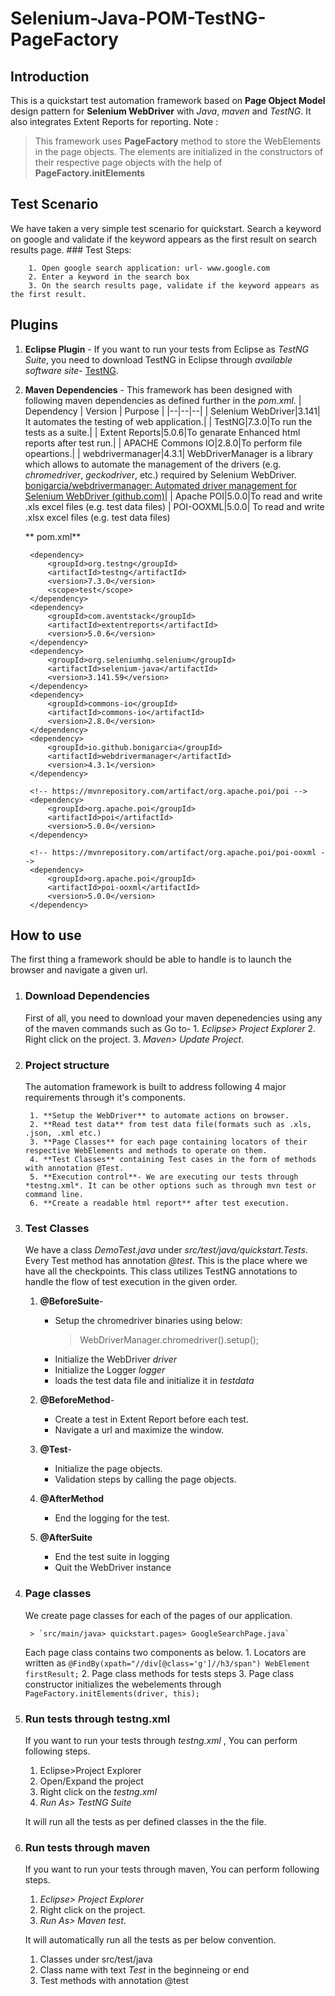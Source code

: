 #	Selenium-Java-POM-TestNG-PageFactory
##	Introduction
This is a quickstart test automation framework based on **Page Object Model** design pattern for **Selenium WebDriver** with *Java*, *maven* and *TestNG*. It also integrates Extent Reports for reporting.
Note :

> This framework uses **PageFactory** method to store the WebElements in the page objects. The elements are initialized in the constructors of their respective  page objects with the help of **PageFactory.initElements**


##	Test Scenario
We have taken a very simple test scenario for quickstart.
Search a keyword on google and validate if the keyword appears as the first result on search results page.
	### Test Steps:

		1. Open google search application: url- www.google.com
		2. Enter a keyword in the search box
		3. On the search results page, validate if the keyword appears as the first result.
	
## Plugins

 1. **Eclipse Plugin** - If you want to run your tests from Eclipse as *TestNG Suite*, you need to download TestNG in Eclipse through *available software site*-  [TestNG](https://dl.bintray.com/testng-team/testng-eclipse-release/).

2. **Maven Dependencies** - This framework has been designed with following maven dependencies as defined further in the *pom.xml*.
	| Dependency | Version | Purpose |
	|--|--|--|
	| Selenium WebDriver|3.141| It automates the testing of web application.|
	| TestNG|7.3.0|To run the tests as a suite.|
	| Extent Reports|5.0.6|To genarate Enhanced html reports after test run.|
	| APACHE Commons IO|2.8.0|To perform file opeartions.|
	| webdrivermanager|4.3.1| WebDriverManager is a library which allows to automate the management of the drivers (e.g. _chromedriver_, _geckodriver_, etc.) required by Selenium WebDriver. [bonigarcia/webdrivermanager: Automated driver management for Selenium WebDriver (github.com)](https://github.com/bonigarcia/webdrivermanager#basic-usage)|
	| Apache POI|5.0.0|To read and write .xls excel files (e.g. test data files)
	| POI-OOXML|5.0.0| To read and write .xlsx excel files (e.g. test data files)


	**
	pom.xml**

	<dependencies>

		<dependency>
			<groupId>org.testng</groupId>
			<artifactId>testng</artifactId>
			<version>7.3.0</version>
			<scope>test</scope>
		</dependency>
		<dependency>
			<groupId>com.aventstack</groupId>
			<artifactId>extentreports</artifactId>
			<version>5.0.6</version>
		</dependency>
		<dependency>
			<groupId>org.seleniumhq.selenium</groupId>
			<artifactId>selenium-java</artifactId>
			<version>3.141.59</version>
		</dependency>
		<dependency>
			<groupId>commons-io</groupId>
			<artifactId>commons-io</artifactId>
			<version>2.8.0</version>
		</dependency>
		<dependency>
			<groupId>io.github.bonigarcia</groupId>
			<artifactId>webdrivermanager</artifactId>
			<version>4.3.1</version>
		</dependency>

		<!-- https://mvnrepository.com/artifact/org.apache.poi/poi -->
		<dependency>
			<groupId>org.apache.poi</groupId>
			<artifactId>poi</artifactId>
			<version>5.0.0</version>
		</dependency>

		<!-- https://mvnrepository.com/artifact/org.apache.poi/poi-ooxml -->
		<dependency>
			<groupId>org.apache.poi</groupId>
			<artifactId>poi-ooxml</artifactId>
			<version>5.0.0</version>
		</dependency>

	</dependencies>

## How to use
The first thing a framework should be able to handle is to launch the browser and navigate a given url.

 1. ### Download Dependencies
 
	First of all, you need to download your maven depenedencies using any of the maven commands such as 
	Go to-
		 1. *Eclipse> Project Explorer*
		 2. Right click on the project.
		 3. *Maven> Update Project*.
 

 2. ### Project structure
	The automation framework is built to address following 4 major requirements through it's components.

		 1. **Setup the WebDriver** to automate actions on browser.
		 2. **Read test data** from test data file(formats such as .xls, .json, .xml etc.)
		 3. **Page Classes** for each page containing locators of their respective WebElements and methods to operate on them.		 
		 4. **Test Classes** containing Test cases in the form of methods with annotation @Test.
		 5. **Execution control**- We are executing our tests through *testng.xml*. It can be other options such as through mvn test or command line.
		 6. **Create a readable html report** after test execution.
		 
3. ### Test Classes		
	We have a class *DemoTest.java* under *src/test/java/quickstart.Tests*. 
	Every Test method has annotation *@test*. This is the place where we have all the checkpoints.	This class utilizes TestNG annotations to handle the flow of test execution in the given order.
	
	1. **@BeforeSuite**- 
		 - Setup the chromedriver binaries using below: 
			> WebDriverManager.chromedriver().setup();				
		 - Initialize the WebDriver *driver*
		 - Initialize the Logger *logger*
		 - loads the test data file and initialize it in *testdata*
		 
	2. **@BeforeMethod**- 			
		 - Create a test in Extent Report before each test.
		 - Navigate a url	and maximize the window.

	3. **@Test**- 
		

		 - Initialize the page objects.
		 - Validation steps by calling the page objects.

	4. **@AfterMethod**	

		 - End the logging for the test.

	5. **@AfterSuite**	

		 - End the test suite in logging
		 - Quit the WebDriver instance



3. ### Page classes
	We create page classes for each of the pages of our application. 
	
		> `src/main/java> quickstart.pages> GoogleSearchPage.java`

	Each page class contains two components as below.
		1. Locators are written as 
				`@FindBy(xpath="//div[@class='g']//h3/span")
		WebElement firstResult;`
		2. Page class methods for tests steps
		3. Page class constructor initializes the webelements through 
			 `PageFactory.initElements(driver, this);`

 5. ### Run tests through testng.xml
	 If you want to run your tests through *testng.xml* , You can perform following steps.

	 1. Eclipse>Project Explorer
	 2. Open/Expand the project
	 3. Right click on the *testng.xml*
	 4. *Run As> TestNG Suite*

	It will run all the tests as per defined classes in the the file.
	 
 6. ### Run tests through maven
	 If you want to run your tests through maven, You can perform following steps.
	1. *Eclipse> Project Explorer*
	2. Right click on the project.
	3. *Run As> Maven test*.

			 
	It will automatically run all the tests as per below convention.
	
	 1. Classes under src/test/java
	 2. Class name with text *Test* in the beginneing or end
	 3. Test methods with annotation @test

